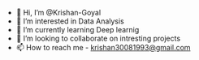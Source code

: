 - 👋 Hi, I’m @Krishan-Goyal
- 👀 I’m interested in Data Analysis
- 🌱 I’m currently learning Deep learnig
- 💞️ I’m looking to collaborate on intresting projects
- 📫 How to reach me - krishan30081993@gmail.com


<!---
Krishan-Goyal/Krishan-Goyal is a ✨ special ✨ repository because its `README.md` (this file) appears on your GitHub profile.
You can click the Preview link to take a look at your changes.
--->
